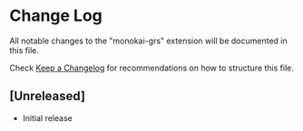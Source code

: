 # Change Log
All notable changes to the "monokai-grs" extension will be documented in this file.

Check [Keep a Changelog](http://keepachangelog.com/) for recommendations on how to structure this file.

## [Unreleased]
- Initial release

